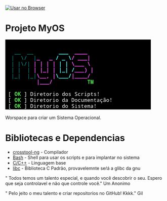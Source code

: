 [![Usar no Browser](https://gitpod.io/button/open-in-gitpod.svg)](https://gitpod.io#https://github.com/gilberto-009199/MyOS)

# Projeto MyOS

![Tela inicial](./tela.png)
	
  Worspace para criar um Sistema Operacional.

# Bibliotecas e Dependencias

* [crosstool-ng](https://github.com/crosstool-ng/crosstool-ng) - Compilador
* [Bash](https://www.gnu.org/software/bash/) - Shell para usar os scripts e para implantar no sistema
* [C/C++](http://www.cplusplus.com) - Linguagem base 
* [libc](https://www.gnu.org/software/libc/) - Biblioteca C Padrão, provavelemnte seŕá a glibc da gnu

" Todos temos um talento especial, e quando você descobrir o seu. Espero que seja controlavel e não que controle você." Um Anonimo

" Pelo jeito o meu talento e criar repositorios no GitHub! Kkkk."   Gil
